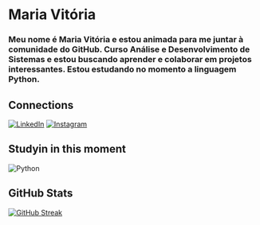 # Maria Vitória
### Meu nome é Maria Vitória e estou animada para me juntar à comunidade do GitHub. Curso Análise e Desenvolvimento de Sistemas e estou buscando aprender e colaborar em projetos interessantes. Estou estudando no momento a linguagem Python.
## Connections 
[![LinkedIn](https://img.shields.io/badge/LinkedIn-993399?style=for-the-badge&logo=linkedin&logoColor=white)](maria-vitória-gonçalves-vieira-709813256)
[![Instagram](https://img.shields.io/badge/-Instagram-993399?style=for-the-badge&logo=instagram&logoColor=white)](https://www.instagram.com/mavieira.3/)
## Studyin in this moment
![Python](https://img.shields.io/badge/python-993399?style=for-the-badge&logo=python&logoColor=white)
## GitHub Stats
[![GitHub Streak](https://streak-stats.demolab.com/?user=airotivmaria&theme=jolly&background=000&border=30A3DC&dates=FFF)](https://git.io/streak-stats)
